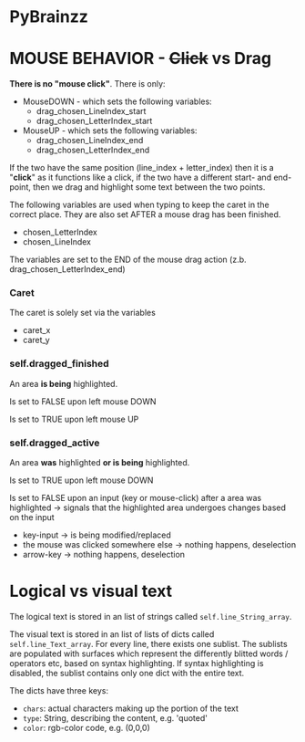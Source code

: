 # PyBrainzz

# MOUSE BEHAVIOR - ~~Click~~ vs Drag

**There is no "mouse click"**. There is only:

- MouseDOWN - which sets the following variables:
    - drag_chosen_LineIndex_start
    - drag_chosen_LetterIndex_start
- MouseUP - which sets the following variables:
    - drag_chosen_LineIndex_end
    - drag_chosen_LetterIndex_end

If the two have the same position (line_index + letter_index) then it is a "**click**" as it functions like a click, if the two have a different start- and end-point, then we drag and highlight some text between the two points.

The following variables are used when typing to keep the caret in the correct place. They are also set AFTER a mouse drag has been finished.

- chosen_LetterIndex
- chosen_LineIndex

The variables are set to the END of the mouse drag action (z.b. drag_chosen_LetterIndex_end)

### Caret

The caret is solely set via the variables

- caret_x
- caret_y

### self.dragged_finished

An area **is being** highlighted.

Is set to FALSE upon left mouse DOWN

Is set to TRUE upon left mouse UP

### self.dragged_active

An area **was** highlighted **or is being** highlighted.

Is set to TRUE upon left mouse DOWN

Is set to FALSE upon an input (key or mouse-click) after a area was highlighted → signals that the highlighted area undergoes changes based on the input

- key-input → is being modified/replaced
- the mouse was clicked somewhere else → nothing happens, deselection
- arrow-key → nothing happens, deselection

# Logical vs visual text

The logical text is stored in an list of strings called ```self.line_String_array```.

The visual text is stored in an list of lists of dicts called ```self.line_Text_array```.
For every line, there exists one sublist. The sublists are populated with surfaces which represent
the differently blitted words / operators etc, based on syntax highlighting. If syntax highlighting
is disabled, the sublist contains only one dict with the entire text.

The dicts have three keys:
- ```chars```: actual characters making up the portion of the text
- ```type```: String, describing the content, e.g. 'quoted'
- ```color```: rgb-color code, e.g. (0,0,0)
